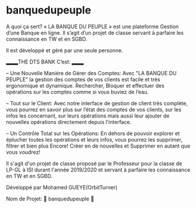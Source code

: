 # banquedupeuple

A quoi ça sert?
« LA BANQUE DU PEUPLE » est une plateforme Gestion d’une Banque en ligne. Il s’agit d’un projet de classe servant à parfaire les connaissance en TW et en SGBD.

Il est développé et géré par une seule personne.

▂▂▂THE DTS BANK C’est: ▂▂▂

– Une Nouvelle Maniére de Gérer des Comptes:
Avec "LA BANQUE DU PEUPLE" la gestion des comptes de vos clients est facile et très ergonomique et dynamique. Rechercher, Bloquer et effectuer des opérations sur les comptes comme si vous buviez de l’eau.

– Tout sur le Client:
Avec notre interface de gestion de client très complète, vous pourrez en savoir plus sur l’état des comptes de vos clients, sur les infos les concernant, sur leurs opérations mais aussi leur ajouter de nouvelles opérations directement depuis l’interface.

– Un Contrôle Total sur les Opérations:
En dehors de pouvoir explorer et éplucher toutes les opérations et leurs infos, vous pourrez les supprimer, filtrer et bien plus Encore! Créer en de nouvelles et Supprimer en autant que vous voudrez!

Il s'agit d'un projet de classe proposé par le Professeur pour la classe de LP-GL à ISI durant l'année 2019/2020 et servant à parfaire les connaissance en TW et en SGBD.

Développé par Mohamed GUEYE(OrbitTurner)

Nom de Projet: 🔰 banquedupeuple 🔰
